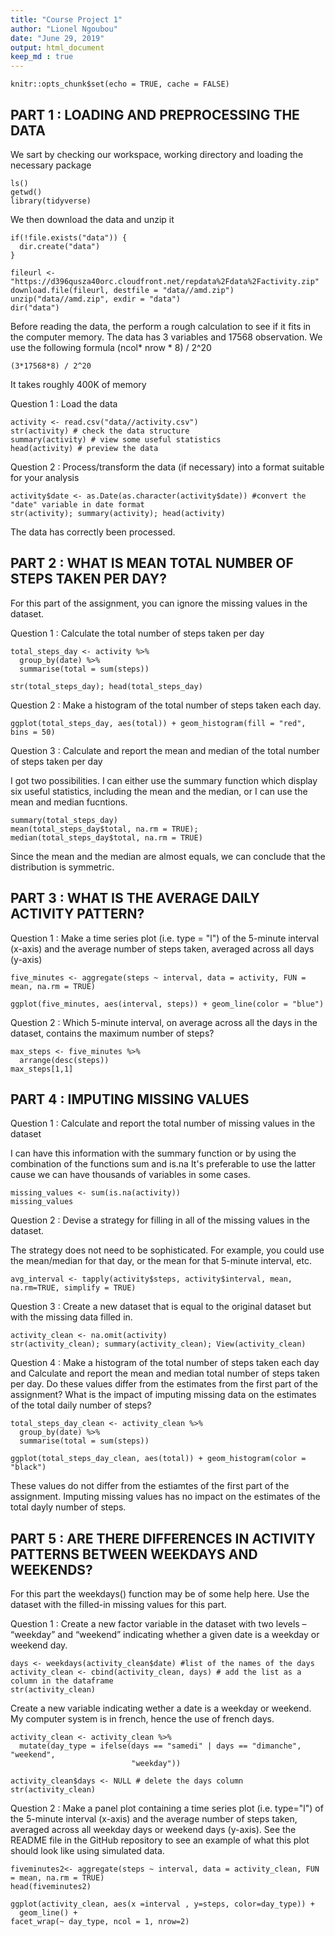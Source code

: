 ```yaml
---
title: "Course Project 1"
author: "Lionel Ngoubou"
date: "June 29, 2019"
output: html_document
keep_md : true
---
```


```{r setup, include=FALSE}
knitr::opts_chunk$set(echo = TRUE, cache = FALSE)
```

PART 1 : LOADING AND PREPROCESSING THE DATA
-------------------------------------------

We sart by checking our workspace, working directory and loading the necessary package
```{r check the environment}
ls()
getwd()
library(tidyverse)
```

We then download the data and unzip it
```{r load data}
if(!file.exists("data")) {
  dir.create("data")
}

fileurl <- "https://d396qusza40orc.cloudfront.net/repdata%2Fdata%2Factivity.zip"
download.file(fileurl, destfile = "data//amd.zip")
unzip("data//amd.zip", exdir = "data")
dir("data")
```

Before reading the data, the perform a rough calculation to see if it fits in the computer memory.
The data has 3 variables and 17568 observation. We use the following formula
(ncol* nrow * 8) / 2^20
 
```{r memory calculation}
(3*17568*8) / 2^20
```
It takes roughly 400K of memory


Question 1 : Load the data

```{r data loading}
activity <- read.csv("data//activity.csv")
str(activity) # check the data structure
summary(activity) # view some useful statistics
head(activity) # preview the data
```

Question 2 : Process/transform the data (if necessary) into a format suitable for your analysis

```{r data processing}
activity$date <- as.Date(as.character(activity$date)) #convert the "date" variable in date format
str(activity); summary(activity); head(activity)
```
The data has correctly been processed.



PART 2 : WHAT IS MEAN TOTAL NUMBER OF STEPS TAKEN PER DAY?
----------------------------------------------------------
For this part of the assignment, you can ignore the missing values in the dataset.

Question 1 : Calculate the total number of steps taken per day

```{r steps total}
total_steps_day <- activity %>%
  group_by(date) %>%
  summarise(total = sum(steps))

str(total_steps_day); head(total_steps_day)
```


Question 2 : Make a histogram of the total number of steps taken each day.

```{r total steps histogram}
ggplot(total_steps_day, aes(total)) + geom_histogram(fill = "red", bins = 50)
```


Question 3 :  Calculate and report the mean and median of the total number of steps taken per day

I got two possibilities. I can either use the summary function which display six
useful statistics, including the mean and the median, or I can use the mean
and median fucntions.

```{r mean and median of total number of steps}
summary(total_steps_day)
mean(total_steps_day$total, na.rm = TRUE); median(total_steps_day$total, na.rm = TRUE)
```

Since the mean and the median are almost equals, we can conclude that the distribution is symmetric.



PART 3 : WHAT IS THE AVERAGE DAILY ACTIVITY PATTERN?
----------------------------------------------------

Question 1 :  Make a time series plot (i.e. type = "l") of the 5-minute interval (x-axis)
and the average number of steps taken, averaged across all days (y-axis)

```{r group the data by interval}
five_minutes <- aggregate(steps ~ interval, data = activity, FUN = mean, na.rm = TRUE)
```

```{r time series plot of the 5-minute interval and the average number of steps}
ggplot(five_minutes, aes(interval, steps)) + geom_line(color = "blue")
```


Question 2 : Which 5-minute interval, on average across all the days in the dataset,
contains the maximum number of steps?

```{r maximum number of steps}
max_steps <- five_minutes %>%
  arrange(desc(steps))
max_steps[1,1]
```


PART 4 : IMPUTING MISSING VALUES
--------------------------------

Question 1 : Calculate and report the total number of missing values in the dataset

I can have this information with the summary function or by using the combination of the functions sum and is.na
It's preferable to use the latter cause we can have thousands of variables in some cases.

```{r total of missing values}
missing_values <- sum(is.na(activity))
missing_values
```


Question 2 : Devise a strategy for filling in all of the missing values in the dataset. 

The strategy does not need to be sophisticated.
For example, you could use the mean/median for that day, or the mean for that 5-minute interval, etc.

```{r filling in missing values}
avg_interval <- tapply(activity$steps, activity$interval, mean, na.rm=TRUE, simplify = TRUE)

```


Question 3 : Create a new dataset that is equal to the original dataset but with the missing data filled in.

```{r new dataset without missing values}
activity_clean <- na.omit(activity)
str(activity_clean); summary(activity_clean); View(activity_clean)
```


Question 4 : Make a histogram of the total number of steps taken each day and Calculate and report the mean
and median total number of steps taken per day. Do these values differ from the estimates
from the first part of the assignment?
What is the impact of imputing missing data on the estimates of the total daily number of steps?

```{r total number of steps}
total_steps_day_clean <- activity_clean %>%
  group_by(date) %>%
  summarise(total = sum(steps))
```


```{r histogram of the total number of steps}
ggplot(total_steps_day_clean, aes(total)) + geom_histogram(color = "black")
```

These values do not differ from the estiamtes of the first part of the assignment.
Imputing missing values has no impact on the estimates of the total dayly number of steps.



PART 5 : ARE THERE DIFFERENCES IN ACTIVITY PATTERNS BETWEEN WEEKDAYS AND WEEKENDS?
--------------------------------------------------------------------------------

For this part the weekdays() function may be of some help here. 
Use the dataset with the filled-in missing values for this part.

Question 1 : Create a new factor variable in the dataset with two levels – “weekday” and “weekend” 
indicating whether a given date is a weekday or weekend day.

```{r list of names of days}
days <- weekdays(activity_clean$date) #list of the names of the days
activity_clean <- cbind(activity_clean, days) # add the list as a column in the dataframe
str(activity_clean)
```

Create a new variable indicating wether a date is a weekday or weekend.
My computer system is in french, hence the use of french days.

```{r create the new factor variable}
activity_clean <- activity_clean %>%
  mutate(day_type = ifelse(days == "samedi" | days == "dimanche", "weekend",
                           "weekday"))

activity_clean$days <- NULL # delete the days column
str(activity_clean)
```


Question 2 : Make a panel plot containing a time series plot (i.e. type="l") of the 5-minute interval (x-axis)
and the average number of steps taken, averaged across all weekday days or weekend days (y-axis).
See the README file in the GitHub repository to see an example of what this plot should look like 
using simulated data.
```{r group data by interval}
fiveminutes2<- aggregate(steps ~ interval, data = activity_clean, FUN = mean, na.rm = TRUE)
head(fiveminutes2)
```


```{r panel plot of the time series}
ggplot(activity_clean, aes(x =interval , y=steps, color=day_type)) +
  geom_line() +
facet_wrap(~ day_type, ncol = 1, nrow=2)
```







